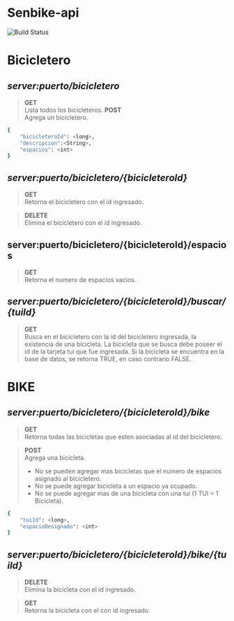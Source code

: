 # Senbike-api
![Build Status](https://66.media.tumblr.com/92bad2e4f58f7a89cbdb0689e7e56a83/6497e73f0aa1a381-13/s1280x1920/a7051af84cb644b74a5ea65f40c7cbe8cf5f2ba9.png)
# Bicicletero
 
## ***server:puerto/bicicletero***


> **GET** \
>Lista todos los bicicleteros.
**POST** \
>Agrega un bicicletero.
```sh
{
    "bicicleteroId": <long>,
    "descripcion":<String>,
    "espacios": <int>
}
```
 
## ***server:puerto/bicicletero/{bicicleteroId}***

> **GET** \
> Retorna el bicicletero con el id ingresado.

> **DELETE** \
> Elimina el bicicletero con el id ingresado.

## server:puerto/bicicletero/{bicicleteroId}/espacios

> **GET** \
> Retorna el numero de espacios vacios.
  
## ***server:puerto/bicicletero/{bicicleteroId}/buscar/{tuiId}***
> **GET** \
> Busca en el bicicletero con la id del bicicletero ingresada, la existencia de una bicicleta.
 La bicicleta que se busca debe poseer el id de la tarjeta tui que fue ingresada. 
 Si la bicicleta se encuentra en la base de datos, se retorna TRUE, en caso contrario FALSE.

# BIKE
 
## ***server:puerto/bicicletero/{bicicleteroId}/bike***

> **GET** \
>Retorna todas las bicicletas que esten asociadas al id del bicicletero.

> **POST** \
>   Agrega una bicicleta. 
> - No se pueden agregar mas bicicletas que el numero de espacios asignado al bicicletero.
> - No se puede agregar bicicleta a un espacio ya ocupado.
> - No se puede agregar mas de una bicicleta con una tui (1 TUI = 1 Bicicleta).
```sh
{
    "tuiId": <long>,
    "espacioDesignado": <int>
}
```

 ## ***server:puerto/bicicletero/{bicicleteroId}/bike/{tuiId}***
 
> **DELETE** \
> Elimina la bicicleta con el id ingresado.

> **GET** \
> Retorna la bicicleta con el con id ingresado.


